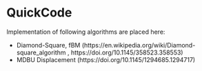 # QuickCode

Implementation of following algorithms are placed here:
<ul>
<li>Diamond-Square, fBM (https://en.wikipedia.org/wiki/Diamond-square_algorithm , https://doi.org/10.1145/358523.358553)</li>
<li>MDBU Displacement (https://doi.org/10.1145/1294685.1294717)</li>
</ul>
